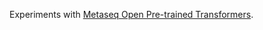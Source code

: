 

Experiments with [Metaseq Open Pre-trained Transformers](https://github.com/facebookresearch/metaseq/tree/main).


